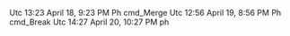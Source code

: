 Utc 13:23 April 18, 9:23 PM Ph
cmd_Merge
Utc 12:56 April 19, 8:56 PM Ph
cmd_Break
Utc 14:27 April 20, 10:27 PM ph
